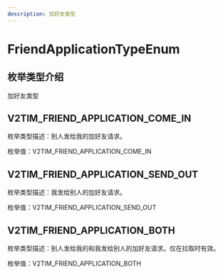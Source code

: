 ```yaml
---
description: 加好友类型
---
```


# FriendApplicationTypeEnum

## 枚举类型介绍

加好友类型

## V2TIM\_FRIEND\_APPLICATION\_COME\_IN

枚举类型描述：别人发给我的加好友请求。

枚举值：V2TIM\_FRIEND\_APPLICATION\_COME\_IN

## V2TIM\_FRIEND\_APPLICATION\_SEND\_OUT

枚举类型描述：我发给别人的加好友请求。

枚举值：V2TIM\_FRIEND\_APPLICATION\_SEND\_OUT

## V2TIM\_FRIEND\_APPLICATION\_BOTH

枚举类型描述：别人发给我的和我发给别人的加好友请求。仅在拉取时有效。

枚举值：V2TIM\_FRIEND\_APPLICATION\_BOTH
